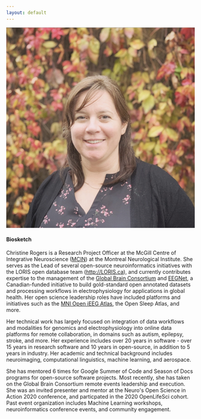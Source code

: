 ```yaml
---
layout: default
---
```


![Profile](headshot_crogers_202010.jpg)

#### Biosketch

Christine Rogers is a Research Project Officer at the McGill Centre of Integrative Neuroscience ([MCIN](http://mcin.ca)) at the Montreal Neurological Institute. She serves as the Lead of several open-source neuroinformatics initiatives with the LORIS open database team (http://LORIS.ca), and currently contributes expertise to the management of the [Global Brain Consortium](http://globalbrainconsortium.org) and [EEGNet](http://EEGNet.org), a Canadian-funded initiative to build gold-standard open annotated datasets and processing workflows in electrophysiology for applications in global health. Her open science leadership roles have included platforms and initiatives such as the [MNI Open iEEG Atlas](https://mni-open-ieegatlas.research.mcgill.ca), the Open Sleep Atlas, and more.

Her technical work has largely focused on integration of data workflows and modalities for genomics and electrophysiology into online data platforms for remote collaboration, in domains such as autism, epilepsy, stroke, and more. 
Her experience includes over 20 years in software - over 15 years in research software and 10 years in open-source, in addition to 5 years in industry. Her academic and technical background includes neuroimaging, computational linguistics, machine learning, and aerospace. 

She has mentored 6 times for Google Summer of Code and Season of Docs programs for open-source software projects. 
Most recently, she has taken on the Global Brain Consortium remote events leadership and execution. She was an invited presenter and mentor at the Neuro's Open Science in Action 2020 conference, and particpated in the 2020 OpenLifeSci cohort.  Past event organization includes Machine Learning workshops, neuroinformatics conference events, and community engagement.
